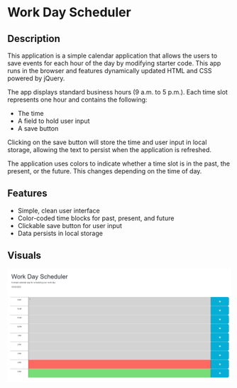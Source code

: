 # Work Day Scheduler

## Description
This application is a simple calendar application that allows the users to save events for each hour of the day by modifying starter code. This app runs in the browser and features dynamically updated HTML and CSS powered by jQuery.

The app displays standard business hours (9 a.m. to 5 p.m.). Each time slot represents one hour and contains the following:
- The time
- A field to hold user input
- A save button

Clicking on the save button will store the time and user input in local storage, allowing the text to persist when the application is refreshed.

The application uses colors to indicate whether a time slot is in the past, the present, or the future. This changes depending on the time of day.

## Features
- Simple, clean user interface
- Color-coded time blocks for past, present, and future
- Clickable save button for user input
- Data persists in local storage


## Visuals

![My image](Assets\images\image.PNG)
